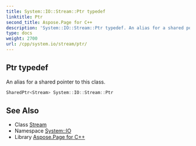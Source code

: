 ```yaml
---
title: System::IO::Stream::Ptr typedef
linktitle: Ptr
second_title: Aspose.Page for C++
description: 'System::IO::Stream::Ptr typedef. An alias for a shared pointer to this class in C++.'
type: docs
weight: 2700
url: /cpp/system.io/stream/ptr/
---
```

## Ptr typedef


An alias for a shared pointer to this class.

```cpp
SharedPtr<Stream> System::IO::Stream::Ptr
```

## See Also

* Class [Stream](../)
* Namespace [System::IO](../../)
* Library [Aspose.Page for C++](../../../)
